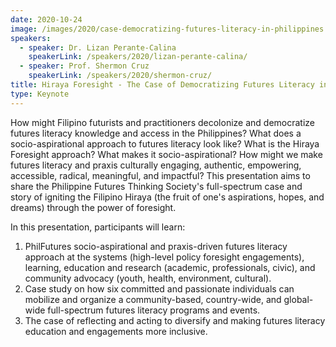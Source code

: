 ```yaml
---
date: 2020-10-24
image: /images/2020/case-democratizing-futures-literacy-in-philippines.jpg
speakers:
  - speaker: Dr. Lizan Perante-Calina
    speakerLink: /speakers/2020/lizan-perante-calina/
  - speaker: Prof. Shermon Cruz
    speakerLink: /speakers/2020/shermon-cruz/
title: Hiraya Foresight - The Case of Democratizing Futures Literacy in the Philippines
type: Keynote
---
```


How might Filipino futurists and practitioners decolonize and democratize futures literacy knowledge and access in the Philippines? What does a socio-aspirational approach to futures literacy look like?  What is the Hiraya Foresight approach? What makes it socio-aspirational? How might we make futures literacy and praxis culturally engaging, authentic, empowering, accessible, radical, meaningful, and impactful?  This presentation aims to share the Philippine Futures Thinking Society's full-spectrum case and story of igniting the Filipino Hiraya (the fruit of one's aspirations, hopes, and dreams) through the power of foresight. 

In this presentation, participants will learn: 

1. PhilFutures socio-aspirational and praxis-driven futures literacy approach at the systems (high-level policy foresight engagements),  learning, education and research (academic, professionals, civic), and community advocacy (youth, health, environment, cultural).
2.  Case study on how six committed and passionate individuals can mobilize and organize a community-based, country-wide, and global-wide full-spectrum futures literacy programs and events.
3.  The case of reflecting and acting to diversify and making futures literacy education and engagements more inclusive.